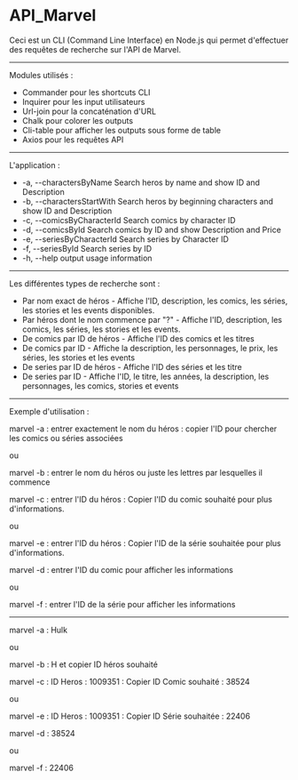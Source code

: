# API_Marvel

Ceci est un CLI (Command Line Interface) en Node.js qui permet d'effectuer des requêtes de recherche sur l'API de Marvel.

--------------------------------------------------------------

Modules utilisés : 

- Commander pour les shortcuts CLI
- Inquirer pour les input utilisateurs
- Url-join pour la concaténation d'URL
- Chalk pour colorer les outputs
- Cli-table pour afficher les outputs sous forme de table
- Axios pour les requêtes API

--------------------------------------------------------------

L'application :

-  -a, --charactersByName     Search heros by name and show ID and Description
-  -b, --charactersStartWith  Search heros by beginning characters and show ID and Description
-  -c, --comicsByCharacterId  Search comics by character ID
-  -d, --comicsById           Search comics by ID and show Description and Price
-  -e, --seriesByCharacterId  Search series by Character ID
-  -f, --seriesById           Search series by ID
-  -h, --help                 output usage information

--------------------------------------------------------------

Les différentes types de recherche sont :
  
  - Par nom exact de héros - Affiche l'ID, description, les comics, les séries, les stories et les events disponibles.
  - Par héros dont le nom commence par "?" - Affiche l'ID, description, les comics, les séries, les stories et les events.
  - De comics par ID de héros - Affiche l'ID des comics et les titres
  - De comics par ID - Affiche la description, les personnages, le prix, les séries, les stories et les events
  - De series par ID de héros - Affiche l'ID des séries et les titre
  - De series par ID - Affiche l'ID, le titre, les années, la description, les personnages, les comics, stories et events

--------------------------------------------------------------

Exemple d'utilisation :

marvel -a : entrer exactement le nom du héros : copier l'ID pour chercher les comics ou séries associées

ou

marvel -b : entrer le nom du héros ou juste les lettres par lesquelles il commence

marvel -c : entrer l'ID du héros : Copier l'ID du comic souhaité pour plus d'informations.

ou 

marvel -e : entrer l'ID du héros : Copier l'ID de la série souhaitée pour plus d'informations.

marvel -d : entrer l'ID du comic pour afficher les informations

ou

marvel -f : entrer l'ID de la série pour afficher les informations

---------------------------------------------------------------

marvel -a : Hulk

ou

marvel -b : H et copier ID héros souhaité

marvel -c : ID Heros : 1009351 : Copier ID Comic souhaité : 38524

ou

marvel -e : ID Heros : 1009351 : Copier ID Série souhaitée : 22406

marvel -d : 38524

ou

marvel -f : 22406

